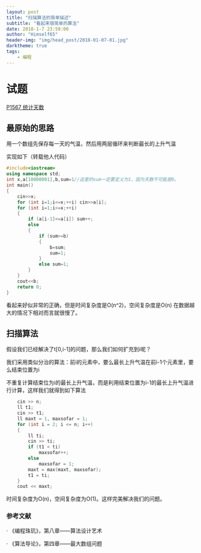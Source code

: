 ```yaml
---
layout: post
title: "扫描算法的简单描述"
subtitle: "看起来很简单的算法"
date: 2018-1-7 23:59:00
author: "Himself65"
header-img: "img/head_post/2018-01-07-01.jpg"
darktheme: true
tags: 
    - 编程
---
```

# 试题

[P1567 统计天数](https://www.luogu.org/problemnew/show/1567)

## 最原始的思路

用一个数组先保存每一天的气温，然后用两层循环来判断最长的上升气温

实现如下（转载他人代码）

``` C++
#include<iostream>
using namespace std;
int x,a[10000001],b,sum=1//这里的sum一定要定义为1，因为天数不可能是0。 
int main()
{
    cin>>x;
    for (int i=1;i<=x;++i) cin>>a[i];
    for (int i=1;i<=x;++i)
    {
        if (a[i-1]<=a[i]) sum++;
        else
        {
            if (sum>=b)
            {
                b=sum;
                sum=1;
            }
            else sum=1;
        }
    }
    cout<<b;
    return 0;
}
```

看起来好似非常的正确，但是时间复杂度是O(n^2)，空间复杂度是O(n)
在数据越大的情况下相对而言就很慢了。

## 扫描算法

假设我们已经解决了t[0,i-1]的问题，那么我们如何扩充到i呢？

我们采用类似分治的算法：前i的元素中，要么最长上升气温在前i-1个元素里，要么结束位置为i

不重复计算结束位为i的最长上升气温，而是利用结束位置为i-1的最长上升气温进行计算，这样我们就得到如下算法

``` C++
    cin >> n;
    ll t1;
    cin >> t1;
    ll maxt = 1, maxsofar = 1;
    for (int i = 2; i <= n; i++)
    {
        ll ti;
        cin >> ti;
        if (t1 < ti)
            maxsofar++;
        else
            maxsofar = 1;
        maxt = max(maxt, maxsofar);
        t1 = ti;
    }
    cout << maxt;
```

时间复杂度为O(n)，空间复杂度为O(1)。这样完美解决我们的问题。

### 参考文献

· 《编程珠玑》，第八章——算法设计艺术

· 《算法导论》，第四章——最大数组问题

